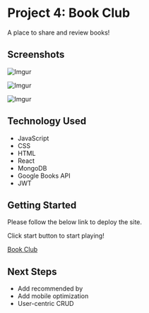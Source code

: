 # Project 4: Book Club
A place to share and review books!
## Screenshots
![Imgur](https://i.imgur.com/NcIEKMA.png)

![Imgur](https://i.imgur.com/c1qBU9u.png)

![Imgur](https://i.imgur.com/vwhUWi8.png)
## Technology Used
* JavaScript
* CSS
* HTML
* React
* MongoDB
* Google Books API
* JWT
## Getting Started
Please follow the below link to deploy the site.

Click start button to start playing!

[Book Club](https://stephenyi-bookclub.herokuapp.com/)

## Next Steps
* Add recommended by
* Add mobile optimization
* User-centric CRUD
